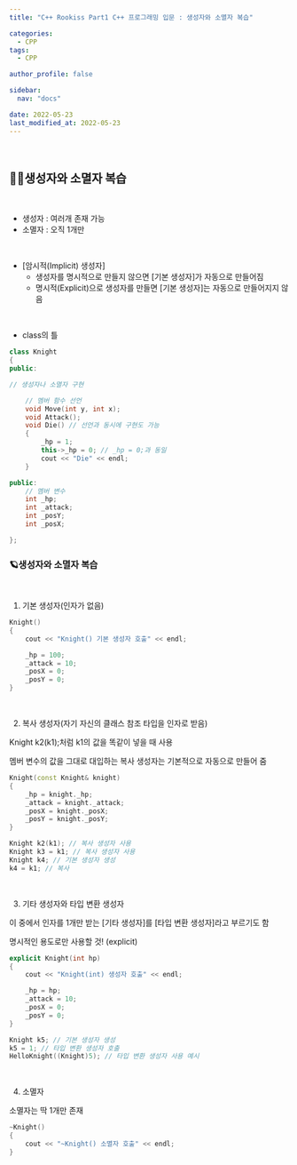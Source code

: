 ```yaml
---
title: "C++ Rookiss Part1 C++ 프로그래밍 입문 : 생성자와 소멸자 복습"

categories:
  - CPP
tags:
  - CPP

author_profile: false

sidebar:
  nav: "docs"

date: 2022-05-23
last_modified_at: 2022-05-23
---
```


<br>

## 🙇‍♀️생성자와 소멸자 복습

<br>

* 생성자 : 여러개 존재 가능
* 소멸자 : 오직 1개만

<br>


* [암시적(Implicit) 생성자]
    - 생성자를 명시적으로 만들지 않으면 [기본 생성자]가 자동으로 만들어짐
    - 명시적(Explicit)으로 생성자를 만들면 [기본 생성자]는 자동으로 만들어지지 않음


<br>


* class의 틀

```cpp
class Knight
{
public:

// 생성자나 소멸자 구현

	// 멤버 함수 선언
	void Move(int y, int x);
	void Attack();
	void Die() // 선언과 동시에 구현도 가능
	{
		_hp = 1;
		this->_hp = 0; // _hp = 0;과 동일
		cout << "Die" << endl;
	}

public:
	// 멤버 변수
	int _hp;
	int _attack;
	int _posY;
	int _posX;

};
```

### 🪐생성자와 소멸자 복습


<br>


1. 기본 생성자(인자가 없음)


```cpp
Knight()
{
	cout << "Knight() 기본 생성자 호출" << endl;

	_hp = 100;
	_attack = 10;
	_posX = 0;
	_posY = 0;
}
```


<br>


2. 복사 생성자(자기 자신의 클래스 참조 타입을 인자로 받음)

Knight k2(k1);처럼 k1의 값을 똑같이 넣을 때 사용

멤버 변수의 값을 그대로 대입하는 복사 생성자는 기본적으로 자동으로 만들어 줌


```cpp
Knight(const Knight& knight)
{
	_hp = knight._hp;
	_attack = knight._attack;
	_posX = knight._posX;
	_posY = knight._posY;
}

Knight k2(k1); // 복사 생성자 사용
Knight k3 = k1; // 복사 생성자 사용
Knight k4; // 기본 생성자 생성
k4 = k1; // 복사
```

<br>


3. 기타 생성자와 타입 변환 생성자


이 중에서 인자를 1개만 받는 [기타 생성자]를 [타입 변환 생성자]라고 부르기도 함

명시적인 용도로만 사용할 것! (explicit)

```cpp
explicit Knight(int hp)
{
	cout << "Knight(int) 생성자 호출" << endl;

	_hp = hp;
	_attack = 10;
	_posX = 0;
	_posY = 0;
}

Knight k5; // 기본 생성자 생성
k5 = 1; // 타입 변환 생성자 호출
HelloKnight((Knight)5); // 타입 변환 생성자 사용 예시
```

<br>


4. 소멸자

소멸자는 딱 1개만 존재
```cpp
~Knight()
{
	cout << "~Knight() 소멸자 호출" << endl;
}
```


<br>


